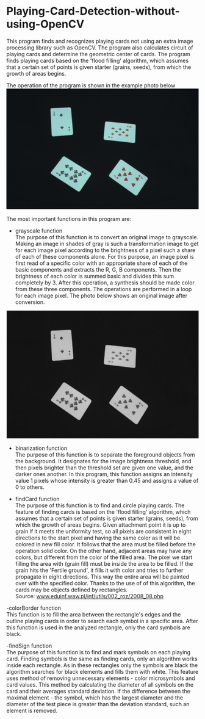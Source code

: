 # Playing-Card-Detection-without-using-OpenCV

This program finds and recognizes playing cards not using an extra image processing library such as OpenCV. The program also calculates circuit of playing cards and determine the geometric center of cards. The program finds playing cards based on the 'flood filling' algorithm, which assumes that a certain set of points is given starter (grains, seeds), from which the growth of areas begins. 

The operation of the program is shown in the example photo below
<img src = img/ideal.jpg/>


The most important functions in this program are:
- grayscale function <br/>
The purpose of this function is to convert an original image to grayscale. Making an image in shades of gray is such a transformation image to get for each image pixel according to the brightness of a pixel such a share of each of these components alone. For this purpose, an image pixel is first read of a specific color with an appropriate share of each of the basic components and extracts the R, G, B components. Then the brightness of each color is summed basic and divides this sum completely by 3. After this operation, a synthesis should be made
color from these three components. The operations are performed in a loop for each image pixel.
The photo below shows an original image after conversion.
<img src = img/gray.jpg/>




- binarization function <br/>
The purpose of this function is to separate the foreground objects from the background. It designates for the image brightness threshold, and then pixels brighter than the threshold set are given one value, and the darker ones another. In this program, this function assigns an intensity value 1 pixels whose intensity is greater than 0.45 and assigns a value of 0 to others.

- findCard function <br/>
The purpose of this function is to find and circle playing cards. The feature of finding cards is based on the 'flood filling' algorithm, which assumes that a certain set of points is given starter (grains, seeds), from which the growth of areas begins. Given attachment point
it is up to grain if it meets the uniformity test, so all pixels are consistent in eight directions to the start pixel and having the same color as it will be colored in
new fill color. It follows that the area must be filled before the operation
solid color. On the other hand, adjacent areas may have any colors, but different from
the color of the filled area. The pixel we start filling the area with (grain
fill) must be inside the area to be filled. If the grain hits the
'Fertile ground', it fills it with color and tries to further propagate in eight directions.
This way the entire area will be painted over with the specified color. Thanks to the use of
of this algorithm, the cards may be objects defined by rectangles. <br/>
Source: www.eduinf.waw.pl/inf/utils/002_roz/2008_08.php

-colorBorder function <br/>
This function is to fill the area between the rectangle's edges and the outline playing
cards in order to search each symbol in a specific area. After this function is used in the analyzed rectangle, only the card symbols are black.

-findSign function <br/>
The purpose of this function is to find and mark symbols on each playing card.
Finding symbols is the same as finding cards, only an algorithm
works inside each rectangle. As in these rectangles only the symbols are black
the algorithm searches for black elements and fills them with white. This feature uses
method of removing unnecessary elements - color microsymbols and card values. This method by calculating the diameter of all symbols on the card and their averages
standard deviation. If the difference between the maximal element - the symbol,
which has the largest diameter and the diameter of the test piece is greater than the deviation
standard, such an element is removed.

